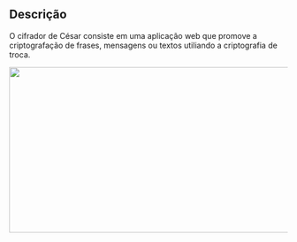 


## Descrição
O cifrador de César consiste em uma aplicação web que promove a criptografação de frases, mensagens ou textos utiliando 
a criptografia de troca.

<img align="center" width="600" height="300" src="https://lh3.googleusercontent.com/X9K4HKHM7FpN-DWZcHWTiEtzFGqbBydpXlaF81NhJ8am0ddIi4nRLN-iwf_DY-4BnwgtjahlDfhhfC8iuQpj2l7uV-TAkQ313f_Iq0YdWE5bCX6bqAyZ5ygmy_OCWIxN4o-0p16IBJGClzUV53H0wqH_qyXkS62gjjKQRLzNf4TroMlZGf1RSOuciKu8jvM493EJhsbtkh9d7cajKZKjQpifmiOgdW_FnLIBhD2jj7mnLbwKPBNPOf3YhuT5DOr5MShMQdWP1X5vE9V63vpyERA_Qk2fBASad1-PqTPZ6QEXjf20f8jC7hTCCiyJH1G8Q21vkCJ0PlytYmAf7qgCjeyKe_MfPvV9qLBCm1wmB49Qcj62T0xxpmi1uSgJW9rH5jzKzJg6D_gF-f5J8bNHMvXwCy0b7YEzngrfkKCkVPBrNt5HHL_sDbw04BTBgKrH_jvLZIC_1TD_eKRdBPGgeDDon6S4yIqophrtA2Vt3W7CDK9kqOxAVUwJOZEnUKUvNUJa_biXok8wcPN9a59u7JzM-7W7rLkGg_NsXeQ5Csv9rGX-9I2qrf_Khuiixq34Fsv4H_6sS6YMGCYcNRt2r3kyf4l7jOvyqM-GekXHmAi6tnb9W9diw5qw3Plyc05CzPnLY5ytvcjx25bwjsQDXEsgeB6Pk1I=w1366-h640-no">
